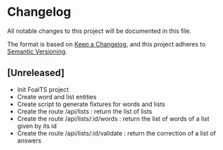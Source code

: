 # Changelog
All notable changes to this project will be documented in this file.

The format is based on [Keep a Changelog](https://keepachangelog.com/en/1.0.0/),
and this project adheres to [Semantic Versioning](https://semver.org/spec/v2.0.0.html).

## [Unreleased]    
- Init FoalTS project
- Create word and list entities
- Create script to generate fixtures for words and lists
- Create the route /api/lists : return the list of lists
- Create the route /api/lists/:id/words : return the list of words of a list given by its id
- Create the route /api/lists/:id/validate : return the correction of a list of answers